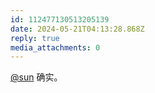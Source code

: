```yaml
---
id: 112477130513205139
date: 2024-05-21T04:13:28.868Z
reply: true
media_attachments: 0
---
```


[@sun](https://jiong.us/@sun) 确实。

